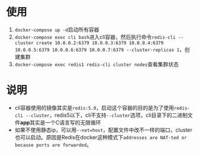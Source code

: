 # 使用
1. `docker-compose up -d`启动所有容器
2. `docker-compose exec cli bash`进入cli容器，然后执行命令`redis-cli --cluster create 10.0.0.2:6379 10.0.0.3:6379 10.0.0.4:6379 10.0.0.5:6379 10.0.0.6:6379 10.0.0.7:6379 --cluster-replicas 1`，创建集群
3. `docker-compose exec redis1 redis-cli cluster nodes`查看集群状态


# 说明
* cli容器使用的镜像其实是`redis:5.0`，启动这个容器的目的是为了使用`redis-cli --cluster`，redis5以下，cli不支持`--cluster`选项，cli目录下的二进制文件**app**其实是一个C语言写的无限循环
* 如果不使用静态ip，可以用`--net=host`，配置文件中改不一样的端口，cluster也可以启动。原因是Redis在docker这种模式下`addresses are NAT-ted or because ports are forwarded`。